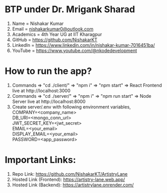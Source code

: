 # BTP under Dr. Mrigank Sharad

1.  Name = Nishakar Kumar
2.  Email = nishakarkumar0@outlook.com
3.  Academics = 4th Year UG at IIT Kharagpur
4.  GitHub = https://github.com/NishakarKT
5.  LinkedIn = https://www.linkedin.com/in/nishakar-kumar-7016451ba/
6.  YouTube = https://www.youtube.com/@nkodedevelopment

# How to run the app?

1. Commands => "cd ./client/" => "npm i" => "npm start" => React Frontend live at http://localhost:3000
2. Commands => "cd ./server/" => "npm i" => "npm run start" => Node Server live at http://localhost:8000
3. Create server/.env with following environment variables,<br>
   COMPANY=<company_name><br>
   DB_URI=<mongo_conn_url><br>
   JWT_SECRET_KEY=<jwt_secret><br>
   EMAIL=<your_email><br>
   DISPLAY_EMAIL=<your_email><br>
   PASSWORD=<app_password><br>

# Important Links:

1. Repo Link: https://github.com/NishakarKT/ArtistryLane
4. Hosted Link (Frontend): https://artistry-lane.web.app/
5. Hosted Link (Backend): https://artistrylane.onrender.com/